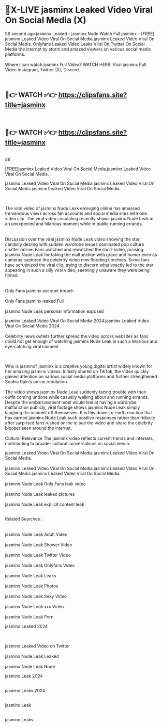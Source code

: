 # 🔴X-LIVE jasminx Leaked Video Viral On Social Media (X)<br>


59 second ago jasminx Leaked  - jasminx Nude  Watch Full jasminx - [FREE] jasminx Leaked Video Viral On Social Media.jasminx Leaked Video Viral On Social Media.   Onlyfans Leaked Video Leaks Viral On Twitter On Social Media the internet by storm and amazed viewers on various social media platforms. <br><br>
Where i can watch jasminx Full Video? WATCH HERE! Viral jasminx Full Video Instagram, Twitter (X), Discord. <br>


 <br>

##  🔴👉 WATCH ✅👉  <a href="https://clipsfans.site?title=jasminx&ref=git">https://clipsfans.site?title=jasminx</a> <br>
  <br>

##  🔴👉 WATCH ✅👉  <a href="https://clipsfans.site?title=jasminx&ref=git">https://clipsfans.site?title=jasminx</a> <br>
  <br>
  ##



[FREE]jasminx Leaked Video Viral On Social Media.jasminx Leaked Video Viral On Social Media. <br>

jasminx Leaked Video Viral On Social Media.jasminx Leaked Video Viral On Social Media.jasminx Leaked Video Viral On Social Media. <br>


  <br>

  <br>
The viral video of jasminx Nude Leak emerging online has amassed tremendous views across fan accounts and social media sites with one video clip. The viral video circulating recently shows jasminx Nude Leak in an unexpected and hilarious moment while in public running errands.<br>
<br>


<br>
Discussion over the viral jasminx Nude Leak video showing the star candidly dealing with sudden wardrobe issues dominated pop culture chatter online. Fans watched and rewatched the short video, praising jasminx Nude Leak for taking the malfunction with grace and humor even as cameras captured the celebrity video now flooding timelines. Some fans have scrutinized the viral clip, trying to discern what exactly led to the star appearing in such a silly viral video, seemingly unaware they were being filmed.<br>
<br>
<br> 
Only Fans jasminx account breach<br>
<br>
Only Fans jasminx leaked Full <br>
<br>
jasminx Nude Leak personal information exposed<br>

jasminx Leaked Video Viral On Social Media 2024.jasminx Leaked Video Viral On Social Media 2024. <br>
<br>
Celebrity news outlets further spread the video across websites as fans could not get enough of watching jasminx Nude Leak in such a hilarious and eye-catching viral moment.<br>
<br>

<br>
Who is jasminx? jasminx is a creative young digital artist widely known for her amazing jasminx videos. Initially shared on TikTok, the video quickly gained attention on various social media platforms and further strengthened Sophia Rain's online reputation.<br>
<br>
The video shows jasminx Nude Leak suddenly facing trouble with their outfit coming undone while casually walking about and running errands. Despite the embarrassment most would feel at having a wardrobe malfunction publicly, viral footage shows jasminx Nude Leak simply laughing the incident off themselves. It is this down-to-earth reaction that has earned jasminx Nude Leak such positive responses rather than ridicule after surprised fans rushed online to see the video and share the celebrity blooper seen around the internet.<br>
<br>
Cultural Relevance The jasminx video reflects current trends and interests, contributing to broader cultural conversations on social media.<br>

jasminx Leaked Video Viral On Social Media.jasminx Leaked Video Viral On Social Media.<br>
<br>
jasminx Leaked Video Viral On Social Media.jasminx Leaked Video Viral On Social Media.jasminx Leaked Video Viral On Social Media.<br>
<br>
jasminx Nude Leak Only Fans leak video<br>
<br>
jasminx Nude Leak leaked pictures<br>
<br>
jasminx Nude Leak explicit content leak<br>


<br>
Related Searches :<br>
<br>

<br>
jasminx Nude Leak Adult Video<br>
<br>
jasminx Nude Leak Shower Video<br>
<br>
jasminx Nude Leak Twitter Video<br>
<br>
jasminx Nude Leak Onlyfans Video<br>
<br>
jasminx Nude Leak Leaks<br>
<br>
jasminx Nude Leak Photos<br>

<br>
jasminx Nude Leak Sexy Video<br>
<br>
jasminx Nude Leak xxx Video<br>
<br>
jasminx Nude Leak Porn<br>

jasminx  Leaked 2024 <br> <br>
<br>

jasminx Leaked Video on Twitter <br>
<br>
jasminx Nude Leak Leaked<br>
<br>
jasminx Nude Leak Nude<br>


jasminx  Leak 2024 <br> <br>



jasminx  Leaks 2024 <br> <br>



 
jasminx  Leak<br> <br>



jasminx  Leaks<br> <br>





</p>




 



</p>











